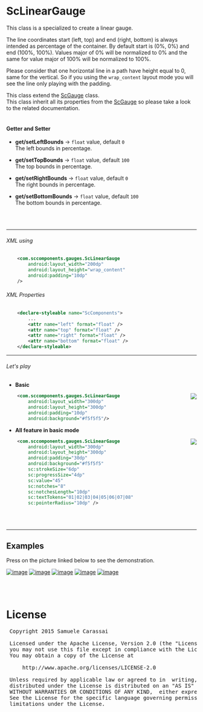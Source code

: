# ScLinearGauge
This class is a specialized to create a linear gauge.

The line coordinates start (left, top) and end (right, bottom) is always intended as percentage of the container. 
By default start is (0%, 0%) and end (100%, 100%).
Values major of 0% will be normalized to 0% and the same for value major of 100% will be normalized to 100%.

Please consider that one horizontal line in a path have height equal to 0, same for the vertical.
So if you using the `wrap_content` layout mode you will see the line only playing with the padding.

This class extend the [ScGauge](../sc-gauge/ScGauge.md) class.<br />
This class inherit all its properties from the [ScGauge](../sc-feature/ScGauge.md) so please take a look to the related documentation.
<br />
<br />

#### Getter and Setter

- **get/setLeftBounds**  -> `float` value, default `0`<br />
The left bounds in percentage.

- **get/setTopBounds**  -> `float` value, default `100`<br />
The top bounds in percentage.

- **get/setRightBounds**  -> `float` value, default `0`<br />
The right bounds in percentage.

- **get/setBottomBounds**  -> `float` value, default `100`<br />
The bottom bounds in percentage.
<br />
<br />

---
###### XML using
```xml
    <com.sccomponents.gauges.ScLinearGauge
        android:layout_width="200dp"
        android:layout_height="wrap_content"
        android:padding="10dp"
    />
```


###### XML Properties
```xml
    <declare-styleable name="ScComponents">
        ...
        <attr name="left" format="float" />
        <attr name="top" format="float" />
        <attr name="right" format="float" />
        <attr name="bottom" format="float" />
    </declare-styleable>
```


---
###### Let's play

- **Basic**
<img src="https://github.com/Paroca72/sc-gauges/blob/master/raw/sc-lineargauge/1.jpg" align="right" />

```xml
    <com.sccomponents.gauges.ScLinearGauge
        android:layout_width="300dp"
        android:layout_height="300dp"
        android:padding="10dp"
        android:background="#f5f5f5"/>
```

- **All feature in basic mode**
<img src="https://github.com/Paroca72/sc-gauges/blob/master/raw/sc-lineargauge/2.jpg" align="right" />

```xml
    <com.sccomponents.gauges.ScLinearGauge
        android:layout_width="300dp"
        android:layout_height="300dp"
        android:padding="30dp"
        android:background="#f5f5f5"
        sc:strokeSize="6dp"
        sc:progressSize="4dp"
        sc:value="45"
        sc:notches="8"
        sc:notchesLength="10dp"
        sc:textTokens="01|02|03|04|05|06|07|08"
        sc:pointerRadius="10dp" />
```
<br />
<br />

---
## Examples

Press on the picture linked below to see the demonstration.

[![image](https://github.com/Paroca72/sc-gauges/blob/master/raw/sc-lineargauge/f-01.jpg)](flat.md)
[![image](https://github.com/Paroca72/sc-gauges/blob/master/raw/sc-lineargauge/f-02.jpg)](flat.md)
[![image](https://github.com/Paroca72/sc-gauges/blob/master/raw/sc-lineargauge/n-01.jpg)](flat.md)
[![image](https://github.com/Paroca72/sc-gauges/blob/master/raw/sc-lineargauge/n-02.jpg)](flat.md)
[![image](https://github.com/Paroca72/sc-gauges/blob/master/raw/sc-lineargauge/n-03.jpg)](flat.md)

<br />
<br />

# License
<pre>
 Copyright 2015 Samuele Carassai

 Licensed under the Apache License, Version 2.0 (the "License");
 you may not use this file except in compliance with the License.
 You may obtain a copy of the License at

     http://www.apache.org/licenses/LICENSE-2.0

 Unless required by applicable law or agreed to in  writing, software
 distributed under the License is distributed on an "AS IS" BASIS,
 WITHOUT WARRANTIES OR CONDITIONS OF ANY KIND,  either express or implied.
 See the License for the specific language governing permissions and
 limitations under the License.
</pre>
